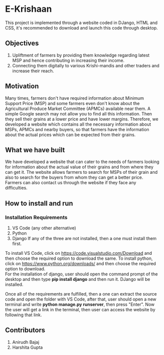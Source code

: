 # E-Krishaan
This project is implemented through a website coded in DJango, HTML and CSS, it's recommended to download and launch this code through desktop.
## Objectives
1. Upliftment of farmers by providing them knowledge regarding latest MSP and hence contributing in increasing their income.
2. Connecting them digitally to various Krishi-mandis and other traders and increase their reach.
## Motivation
Many times, farmers don't have required information about Minimum Support Price (MSP) and some farmers even don't know about the Agricultural Produce Market Committee (APMCs) available near them. A simple Google search may not allow you to find all this information. Then they sell their grains at a lower price and have lower margins. Therefore, we developed a website which contains all the necessary information about MSPs, APMCs and nearby buyers, so that farmers have the information about the actual prices which can be expected from their grains.
## What we have built
We have developed a website that can cater to the needs of farmers looking for information about the actual value of their grains and from where they can get it. The website allows farmers to search for MSPs of their grain and also to search for the buyers from whom they can get a better price. Farmers can also contact us through the website if they face any difficulties.
<!-- ## Working Snapshots
Login Page
![image](https://user-images.githubusercontent.com/91120579/163403159-bfdf2867-7a1d-4e92-b590-cabd3831f82a.png)
Registration Page
![image](https://user-images.githubusercontent.com/91120579/163403388-51f831d2-6a8b-4b43-8892-95c41173c7c4.png)
Home Page
![image](https://user-images.githubusercontent.com/91120579/163403771-4890d37f-8922-4d52-ae9a-e4cc86c28002.png)
![image](https://user-images.githubusercontent.com/91120579/163403811-92fd0594-cb7c-46bb-a4c4-4748867b1ba2.png)
Information about Mandis
![image](https://user-images.githubusercontent.com/91120579/163404047-72bc79a8-78c8-45f0-a9f9-d92c4914e2f7.png)
![image](https://user-images.githubusercontent.com/91120579/163404117-f1b76b6c-27b2-4135-9260-e4e8091f70cc.png)
Information about MSPs
![image](https://user-images.githubusercontent.com/91120579/163404266-169e3ea5-1e91-4720-8c0e-fc865bc9f5b4.png)
Information about Buyers
![image](https://user-images.githubusercontent.com/91120579/163404378-cde428ac-8c05-4929-b147-d479582c9d7d.png)
Contact Us Page
![image](https://user-images.githubusercontent.com/91120579/163404475-125d7318-c3cb-4c24-8c0f-12d303cecc01.png)
![image](https://user-images.githubusercontent.com/91120579/163404517-54acc933-5488-4b47-ba7e-919a4b0ba19c.png) -->
## How to install and run
### Installation Requirements
1. VS Code (any other alternative)
2. Python
3. Django
If any of the three are not installed, then a one must install them first.

To install VS Code, click on https://code.visualstudio.com/Download and then choose the required option to download the same.
To install python, click on https://www.python.org/downloads/ and then choose the required option to download.\
For the installation of django, user should open the command prompt of the desktop and then type **pip install django** and then run it. DJango will be installed.

Once all of the requirements are fulfilled, then a one can extract the source code and open the folder with VS Code, after that, user should open a new terminal and write **python manage.py runserver**, then press "Enter". Now the user will get a link in the terminal, then user can access the website by following that link.

## Contributors
1. Anirudh Bajaj
2. Harshita Gupta

